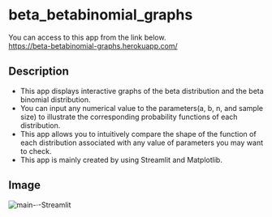 # beta_betabinomial_graphs

You can access to this app from the link below.  
https://beta-betabinomial-graphs.herokuapp.com/

## Description
- This app displays interactive graphs of the beta distribution and the beta binomial distribution.
- You can input any numerical value to the parameters(a, b, n, and sample size) to illustrate the corresponding probability functions of each distribution.
- This app allows you to intuitively compare the shape of the function of each distribution associated with any value of parameters you may want to check.
- This app is mainly created by using Streamlit and Matplotlib.

## Image
![main-·-Streamlit](https://user-images.githubusercontent.com/47049251/96973362-bf8b2180-1552-11eb-8c94-ed070928f7c0.png)

